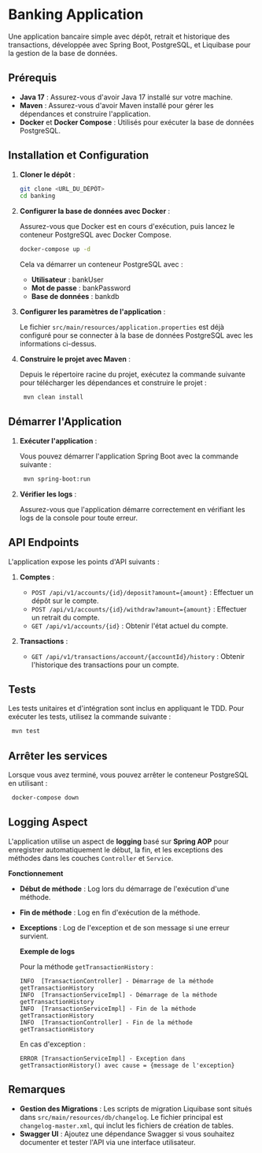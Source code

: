 # Banking Application

Une application bancaire simple avec dépôt, retrait et historique des transactions, développée avec Spring Boot, PostgreSQL, et Liquibase pour la gestion de la base de données.

## Prérequis

- **Java 17** : Assurez-vous d'avoir Java 17 installé sur votre machine.
- **Maven** : Assurez-vous d'avoir Maven installé pour gérer les dépendances et construire l'application.
- **Docker** et **Docker Compose** : Utilisés pour exécuter la base de données PostgreSQL.

## Installation et Configuration

1. **Cloner le dépôt** :
   ```bash
   git clone <URL_DU_DÉPÔT>
   cd banking
   ```

2. **Configurer la base de données avec Docker** :

   Assurez-vous que Docker est en cours d'exécution, puis lancez le conteneur PostgreSQL avec Docker Compose.
   ```bash
   docker-compose up -d
   ```
   Cela va démarrer un conteneur PostgreSQL avec :

   - **Utilisateur** : bankUser
   - **Mot de passe** : bankPassword
   - **Base de données** : bankdb


3. **Configurer les paramètres de l'application** :

   Le fichier ```src/main/resources/application.properties``` est déjà configuré pour se connecter à la base de données PostgreSQL avec les informations ci-dessus.


4. **Construire le projet avec Maven** :

   Depuis le répertoire racine du projet, exécutez la commande suivante pour télécharger les dépendances et construire le projet :
   ```bash
    mvn clean install
   ```

## Démarrer l'Application
1. **Exécuter l'application** : 

   Vous pouvez démarrer l'application Spring Boot avec la commande suivante :
   ```bash
    mvn spring-boot:run
   ```

2. **Vérifier les logs** : 

   Assurez-vous que l'application démarre correctement en vérifiant les logs de la console pour toute erreur.

## API Endpoints
L'application expose les points d'API suivants :

1. **Comptes** :
   - ```POST /api/v1/accounts/{id}/deposit?amount={amount}``` : Effectuer un dépôt sur le compte.
   - ```POST /api/v1/accounts/{id}/withdraw?amount={amount}``` : Effectuer un retrait du compte.
   - ```GET /api/v1/accounts/{id}``` : Obtenir l'état actuel du compte.

2. **Transactions** :
   - ```GET /api/v1/transactions/account/{accountId}/history``` : Obtenir l'historique des transactions pour un compte.

## Tests
Les tests unitaires et d'intégration sont inclus en appliquant le TDD. Pour exécuter les tests, utilisez la commande suivante :
   ```bash
    mvn test
   ```

## Arrêter les services
Lorsque vous avez terminé, vous pouvez arrêter le conteneur PostgreSQL en utilisant :
   ```bash
    docker-compose down
   ```

## Logging Aspect
   L'application utilise un aspect de **logging** basé sur **Spring AOP** pour enregistrer automatiquement le début, la fin, et les exceptions des méthodes dans les couches ```Controller``` et ```Service```.

   **Fonctionnement**

- **Début de méthode** : Log lors du démarrage de l'exécution d'une méthode.
- **Fin de méthode** : Log en fin d'exécution de la méthode.
- **Exceptions** : Log de l'exception et de son message si une erreur survient.
   

   **Exemple de logs**

   Pour la méthode ```getTransactionHistory``` :
   ```plaintext
  INFO  [TransactionController] - Démarrage de la méthode getTransactionHistory
  INFO  [TransactionServiceImpl] - Démarrage de la méthode getTransactionHistory
  INFO  [TransactionServiceImpl] - Fin de la méthode getTransactionHistory
  INFO  [TransactionController] - Fin de la méthode getTransactionHistory
   ```

   En cas d'exception :
   ```plaintext
  ERROR [TransactionServiceImpl] - Exception dans getTransactionHistory() avec cause = {message de l'exception}
   ```

## Remarques
- **Gestion des Migrations** : 
Les scripts de migration Liquibase sont situés dans ```src/main/resources/db/changelog```. Le fichier principal est ```changelog-master.xml```, qui inclut les fichiers de création de tables.
- **Swagger UI** : 
Ajoutez une dépendance Swagger si vous souhaitez documenter et tester l'API via une interface utilisateur.